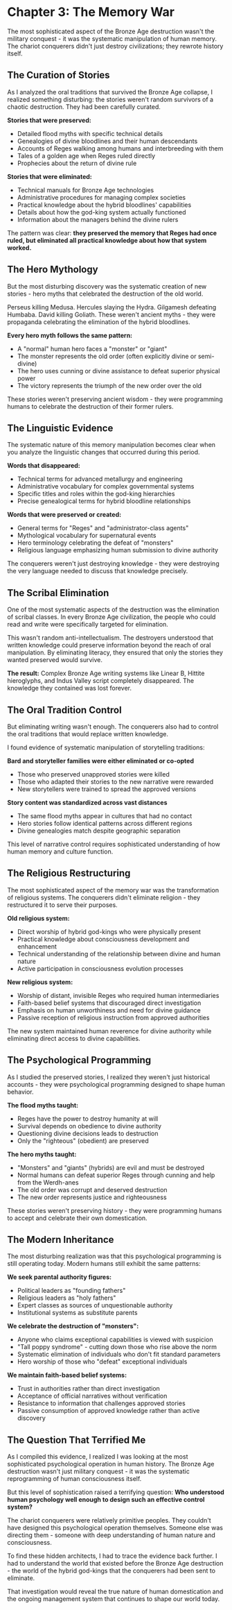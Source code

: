 # Chapter 3: The Memory War

The most sophisticated aspect of the Bronze Age destruction wasn't the military conquest - it was the systematic manipulation of human memory. The chariot conquerers didn't just destroy civilizations; they rewrote history itself.

## The Curation of Stories

As I analyzed the oral traditions that survived the Bronze Age collapse, I realized something disturbing: the stories weren't random survivors of a chaotic destruction. They had been carefully curated.

**Stories that were preserved:**

- Detailed flood myths with specific technical details
- Genealogies of divine bloodlines and their human descendants  
- Accounts of Reges walking among humans and interbreeding with them
- Tales of a golden age when Reges ruled directly
- Prophecies about the return of divine rule

**Stories that were eliminated:**

- Technical manuals for Bronze Age technologies
- Administrative procedures for managing complex societies
- Practical knowledge about the hybrid bloodlines' capabilities
- Details about how the god-king system actually functioned
- Information about the managers behind the divine rulers

The pattern was clear: **they preserved the memory that Reges had once ruled, but eliminated all practical knowledge about how that system worked.**

## The Hero Mythology

But the most disturbing discovery was the systematic creation of new stories - hero myths that celebrated the destruction of the old world.

Perseus killing Medusa. Hercules slaying the Hydra. Gilgamesh defeating Humbaba. David killing Goliath. These weren't ancient myths - they were propaganda celebrating the elimination of the hybrid bloodlines.

**Every hero myth follows the same pattern:**

- A "normal" human hero faces a "monster" or "giant"
- The monster represents the old order (often explicitly divine or semi-divine)
- The hero uses cunning or divine assistance to defeat superior physical power
- The victory represents the triumph of the new order over the old

These stories weren't preserving ancient wisdom - they were programming humans to celebrate the destruction of their former rulers.

## The Linguistic Evidence

The systematic nature of this memory manipulation becomes clear when you analyze the linguistic changes that occurred during this period.

**Words that disappeared:**

- Technical terms for advanced metallurgy and engineering
- Administrative vocabulary for complex governmental systems
- Specific titles and roles within the god-king hierarchies
- Precise genealogical terms for hybrid bloodline relationships

**Words that were preserved or created:**

- General terms for "Reges" and "administrator-class agents"
- Mythological vocabulary for supernatural events
- Hero terminology celebrating the defeat of "monsters"
- Religious language emphasizing human submission to divine authority

The conquerers weren't just destroying knowledge - they were destroying the very language needed to discuss that knowledge precisely.

## The Scribal Elimination

One of the most systematic aspects of the destruction was the elimination of scribal classes. In every Bronze Age civilization, the people who could read and write were specifically targeted for elimination.

This wasn't random anti-intellectualism. The destroyers understood that written knowledge could preserve information beyond the reach of oral manipulation. By eliminating literacy, they ensured that only the stories they wanted preserved would survive.

**The result:** Complex Bronze Age writing systems like Linear B, Hittite hieroglyphs, and Indus Valley script completely disappeared. The knowledge they contained was lost forever.

## The Oral Tradition Control

But eliminating writing wasn't enough. The conquerers also had to control the oral traditions that would replace written knowledge.

I found evidence of systematic manipulation of storytelling traditions:

**Bard and storyteller families were either eliminated or co-opted**

- Those who preserved unapproved stories were killed
- Those who adapted their stories to the new narrative were rewarded
- New storytellers were trained to spread the approved versions

**Story content was standardized across vast distances**

- The same flood myths appear in cultures that had no contact
- Hero stories follow identical patterns across different regions
- Divine genealogies match despite geographic separation

This level of narrative control requires sophisticated understanding of how human memory and culture function.

## The Religious Restructuring

The most sophisticated aspect of the memory war was the transformation of religious systems. The conquerers didn't eliminate religion - they restructured it to serve their purposes.

**Old religious system:**

- Direct worship of hybrid god-kings who were physically present
- Practical knowledge about consciousness development and enhancement
- Technical understanding of the relationship between divine and human nature
- Active participation in consciousness evolution processes

**New religious system:**

- Worship of distant, invisible Reges who required human intermediaries
- Faith-based belief systems that discouraged direct investigation
- Emphasis on human unworthiness and need for divine guidance
- Passive reception of religious instruction from approved authorities

The new system maintained human reverence for divine authority while eliminating direct access to divine capabilities.

## The Psychological Programming

As I studied the preserved stories, I realized they weren't just historical accounts - they were psychological programming designed to shape human behavior.

**The flood myths taught:**

- Reges have the power to destroy humanity at will
- Survival depends on obedience to divine authority
- Questioning divine decisions leads to destruction
- Only the "righteous" (obedient) are preserved

**The hero myths taught:**

- "Monsters" and "giants" (hybrids) are evil and must be destroyed
- Normal humans can defeat superior Reges through cunning and help from the Werdh-anes
- The old order was corrupt and deserved destruction
- The new order represents justice and righteousness

These stories weren't preserving history - they were programming humans to accept and celebrate their own domestication.

## The Modern Inheritance

The most disturbing realization was that this psychological programming is still operating today. Modern humans still exhibit the same patterns:

**We seek parental authority figures:**

- Political leaders as "founding fathers"
- Religious leaders as "holy fathers"
- Expert classes as sources of unquestionable authority
- Institutional systems as substitute parents

**We celebrate the destruction of "monsters":**

- Anyone who claims exceptional capabilities is viewed with suspicion
- "Tall poppy syndrome" - cutting down those who rise above the norm
- Systematic elimination of individuals who don't fit standard parameters
- Hero worship of those who "defeat" exceptional individuals

**We maintain faith-based belief systems:**

- Trust in authorities rather than direct investigation
- Acceptance of official narratives without verification
- Resistance to information that challenges approved stories
- Passive consumption of approved knowledge rather than active discovery

## The Question That Terrified Me

As I compiled this evidence, I realized I was looking at the most sophisticated psychological operation in human history. The Bronze Age destruction wasn't just military conquest - it was the systematic reprogramming of human consciousness itself.

But this level of sophistication raised a terrifying question: **Who understood human psychology well enough to design such an effective control system?**

The chariot conquerers were relatively primitive peoples. They couldn't have designed this psychological operation themselves. Someone else was directing them - someone with deep understanding of human nature and consciousness.

To find these hidden architects, I had to trace the evidence back further. I had to understand the world that existed before the Bronze Age destruction - the world of the hybrid god-kings that the conquerers had been sent to eliminate.

That investigation would reveal the true nature of human domestication and the ongoing management system that continues to shape our world today.
